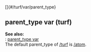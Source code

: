 []{#/turf/var/parent_type}    
## parent_type var (turf)    
**See also:**    
:   [parent_type var](/ref/datum/var/parent_type.md)    
The default parent_type of [/turf](/ref/turf.md) is [/atom](/ref/atom.md).  